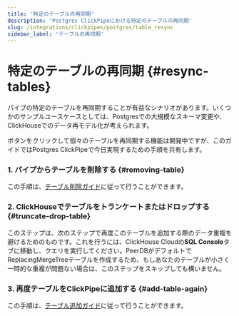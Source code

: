 ```yaml
---
title: '特定のテーブルの再同期'
description: 'Postgres ClickPipeにおける特定のテーブルの再同期'
slug: /integrations/clickpipes/postgres/table_resync
sidebar_label: 'テーブルの再同期'
---
```



# 特定のテーブルの再同期 {#resync-tables}

パイプの特定のテーブルを再同期することが有益なシナリオがあります。いくつかのサンプルユースケースとしては、Postgresでの大規模なスキーマ変更や、ClickHouseでのデータ再モデル化が考えられます。

ボタンをクリックして個々のテーブルを再同期する機能は開発中ですが、このガイドではPostgres ClickPipeで今日実現するための手順を共有します。

### 1. パイプからテーブルを削除する {#removing-table}

この手順は、[テーブル削除ガイド](./removing_tables)に従って行うことができます。

### 2. ClickHouseでテーブルをトランケートまたはドロップする {#truncate-drop-table}

このステップは、次のステップで再度このテーブルを追加する際のデータ重複を避けるためのものです。これを行うには、ClickHouse Cloudの**SQL Console**タブに移動し、クエリを実行してください。PeerDBがデフォルトでReplacingMergeTreeテーブルを作成するため、もしあなたのテーブルが小さく一時的な重複が問題ない場合は、このステップをスキップしても構いません。

### 3. 再度テーブルをClickPipeに追加する {#add-table-again}

この手順は、[テーブル追加ガイド](./add_table)に従って行うことができます。
